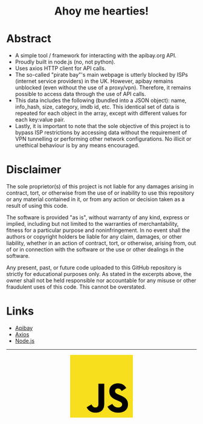 <div align="center">
    <h1>Ahoy me hearties!</h1>
</div>

<div>
    <h1>Abstract</h1>
    <ul>
        <li>A simple tool / framework for interacting with the apibay.org API.</li>
        <li>Proudly built in node.js (no, not python).</li>
        <li>Uses axios HTTP client for API calls.</li>
        <li>The so-called "pirate bay"'s main webpage is utterly blocked by ISPs (internet service providers) in the UK. However, apibay remains unblocked (even without the use of a proxy/vpn). Therefore, it remains possible to access data through the use of API calls.</li>
        <li>This data includes the following (bundled into a JSON object): name, info_hash, size, category, imdb id, etc. This identical set of data is repeated for each object in the array, except with different values for each key:value pair.</li>
        <li>Lastly, it is important to note that the sole objective of this project is to bypass ISP restrictions by accessing data without the requirement of VPN tunnelling or performing other network configurations. No illicit or unethical behaviour is by any means encouraged.</li>
    <ul>
</div>

<div>
    <h1>Disclaimer </h1>
    <p>The sole proprietor(s) of this project is not liable for any damages arising in contract, tort, or otherwise from the use of or inability to use this repository or any material contained in it, or from any action or decision taken as a result of using this code.</p>
    <p>The software is provided "as is", without warranty of any kind, express or implied, including but not limited to the warranties of merchantability, fitness for a particular purpose and noninfringement. In no event shall the authors or copyright holders be liable for any claim, damages, or other liability, whether in an action of contract, tort, or otherwise, arising from, out of or in connection with the software or the use or other dealings in the software.</p>
    <p>Any present, past, or future code uploaded to this GitHub repository is strictly for educational purposes only. As stated in the excerpts above, the owner shall not be held responsible nor accountable for any misuse or other fraudulent uses of this code. This cannot be overstated.</p>
</div>

<div>
    <h1>Links</h1>
    <ul>
        <li><a href="https://apibay.org/">Apibay</a></li>
        <li><a href="https://github.com/axios/axios">Axios</a></li>
        <li><a href="https://nodejs.org/en/about/">Node.js</a></li>
    <ul>
</div>

<hr>

<div align="center">
    <img width="33%" alt="" src="./media/images/javascript_logo.png">
</div>
